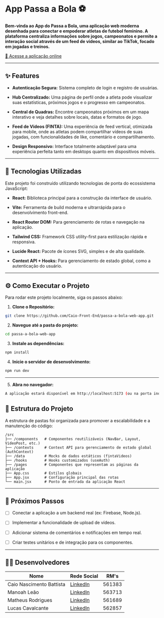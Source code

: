 # App Passa a Bola ⚽

**Bem-vinda ao App do Passa a Bola, uma aplicação web moderna desenhada para conectar e empoderar atletas de futebol feminino. A plataforma centraliza informações sobre jogos, campeonatos e permite a interação social através de um feed de vídeos, similar ao TikTok, focado em jogadas e treinos.**

[🔗 Acesse a aplicação online](https://passa-a-bola-web-app.vercel.app)

---

## ✨ Features

- **Autenticação Segura:** Sistema completo de login e registro de usuárias.

- **Hub Centralizado:** Uma página de perfil onde a atleta pode visualizar suas estatísticas, próximos jogos e o progresso em campeonatos.

- **Central de Quadras:** Encontre campeonatos próximos em um mapa interativo e veja detalhes sobre locais, datas e formatos de jogo.

- **Feed de Vídeos (FINTA):** Uma experiência de feed vertical, otimizada para mobile, onde as atletas podem compartilhar vídeos de suas jogadas, com funcionalidades de like, comentário e compartilhamento.

- **Design Responsivo:** Interface totalmente adaptável para uma experiência perfeita tanto em desktops quanto em dispositivos móveis.

---

## 🚀 Tecnologias Utilizadas

Este projeto foi construído utilizando tecnologias de ponta do ecossistema JavaScript:

- **React:** Biblioteca principal para a construção da interface de usuário.

- **Vite:** Ferramenta de build moderna e ultrarrápida para o desenvolvimento front-end.

- **React Router DOM:** Para gerenciamento de rotas e navegação na aplicação.

- **Tailwind CSS:** Framework CSS utility-first para estilização rápida e responsiva.

- **Lucide React:** Pacote de ícones SVG, simples e de alta qualidade.

- **Context API + Hooks:** Para gerenciamento de estado global, como a autenticação do usuário.

---

## ⚙️ Como Executar o Projeto

Para rodar este projeto localmente, siga os passos abaixo:

1. **Clone o Repositório:**

```bash
git clone https://github.com/Caio-Front-End/passa-a-bola-web-app.git
```

2. **Navegue até a pasta do projeto:**

```bash
cd passa-a-bola-web-app
```

3. **Instale as dependências:**

```bash
npm install
```

4. **Inicie o servidor de desenvolvimento:**

```bash
npm run dev
```

---

5. **Abra no navegador:**

```bash
A aplicação estará disponível em http://localhost:5173 (ou na porta indicada no seu terminal).
```

## 📂 Estrutura do Projeto

A estrutura de pastas foi organizada para promover a escalabilidade e a manutenção do código:

```plaintext
/src
├── /components   # Componentes reutilizáveis (NavBar, Layout, VideoPost, etc.)
├── /contexts     # Context API para gerenciamento de estado global (AuthContext)
├── /data         # Mocks de dados estáticos (fintaVideos)
├── /hooks        # Hooks customizados (useAuth)
├── /pages        # Componentes que representam as páginas da aplicação
├── App.css       # Estilos globais
├── App.jsx       # Configuração principal das rotas
└── main.jsx      # Ponto de entrada da aplicação React
```

---

## 🔮 Próximos Passos

- [ ] Conectar a aplicação a um backend real (ex: Firebase, Node.js).

- [ ] Implementar a funcionalidade de upload de vídeos.

- [ ] Adicionar sistema de comentários e notificações em tempo real.

- [ ] Criar testes unitários e de integração para os componentes.

---

## 👨‍💻 Desenvolvedores

| Nome                           | Rede Social                                                                | RM's   |
| ------------------------------ | -------------------------------------------------------------------------- | ------ |
| Caio Nascimento Battista       | [LinkedIn](https://www.linkedin.com/in/cnbtt/)                             | 561383 |
| Manoah Leão                    | [LinkedIn](https://www.linkedin.com/in/manoah-le%C3%A3o-735a83346/)        | 563713 |
| Matheus Rodrigues              | [LinkedIn](https://www.linkedin.com/in/matheus-rodrigues-rocha-496921278/) | 561689 |
| Lucas Cavalcante               | [LinkedIn](https://www.linkedin.com/in/lucas-cavalcante-jardim-67a875318/) | 562857 |



